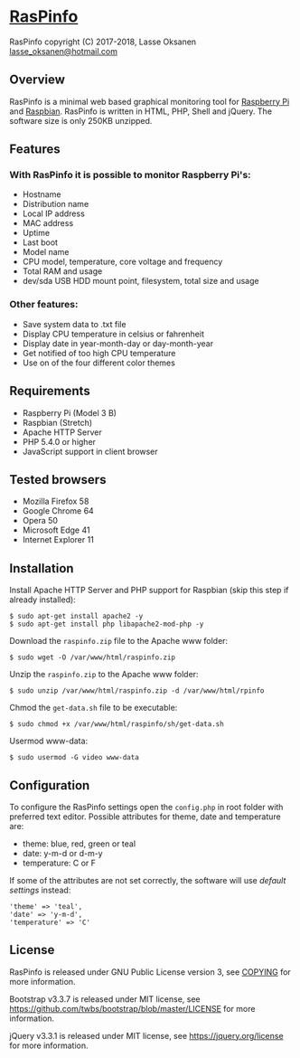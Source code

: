 [RasPinfo](https://www.github.com/homehedgehog/RasPinfo)
======
RasPinfo copyright (C) 2017-2018, Lasse Oksanen <lasse_oksanen@hotmail.com>

Overview
--------
RasPinfo is a minimal web based graphical monitoring tool for [Raspberry Pi](https://www.raspberrypi.org/)
and [Raspbian](https://www.raspbian.org/). RasPinfo is written in HTML, PHP, Shell and jQuery. The software size is only 250KB unzipped.

Features
--------
### With RasPinfo it is possible to monitor Raspberry Pi's:
* Hostname
* Distribution name
* Local IP address
* MAC address
* Uptime
* Last boot
* Model name
* CPU model, temperature, core voltage and frequency
* Total RAM and usage
* dev/sda USB HDD mount point, filesystem, total size and usage

### Other features:
* Save system data to .txt file
* Display CPU temperature in celsius or fahrenheit
* Display date in year-month-day or day-month-year
* Get notified of too high CPU temperature
* Use on of the four different color themes

Requirements
------------
* Raspberry Pi (Model 3 B)
* Raspbian (Stretch)
* Apache HTTP Server
* PHP 5.4.0 or higher
* JavaScript support in client browser

Tested browsers
------------------
* Mozilla Firefox 58
* Google Chrome 64
* Opera 50
* Microsoft Edge 41
* Internet Explorer 11

Installation
------------
Install Apache HTTP Server and PHP support for Raspbian (skip this step if already installed):

```
$ sudo apt-get install apache2 -y
$ sudo apt-get install php libapache2-mod-php -y
```

Download the `raspinfo.zip` file to the Apache www folder:
```
$ sudo wget -O /var/www/html/raspinfo.zip
```
Unzip the `raspinfo.zip` to the Apache www folder:
```
$ sudo unzip /var/www/html/raspinfo.zip -d /var/www/html/rpinfo
```

Chmod the `get-data.sh` file to be executable:
```
$ sudo chmod +x /var/www/html/raspinfo/sh/get-data.sh
```

Usermod www-data:  
```
$ sudo usermod -G video www-data
```

Configuration
-------------
To configure the RasPinfo settings open the `config.php` in root folder with preferred text editor. Possible attributes for theme, date and temperature are:

* theme: blue, red, green or teal
* date: y-m-d or d-m-y
* temperature: C or F

If some of the attributes are not set correctly, the software will use _default settings_ instead:
```
'theme' => 'teal',
'date' => 'y-m-d',
'temperature' => 'C'
```

License
-------
RasPinfo is released under GNU Public License version 3, see [COPYING](https://github.com/homehedgehog/RasPinfo/blob/master/COPYING.txt) for more information.

Bootstrap v3.3.7 is released under MIT license, see https://github.com/twbs/bootstrap/blob/master/LICENSE for more information.

jQuery v3.3.1 is released under MIT license, see https://jquery.org/license for more information.